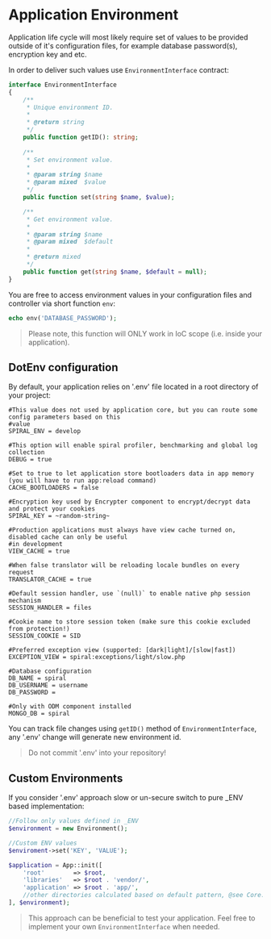 # Application Environment
Application life cycle will most likely require set of values to be provided outside of it's configuration files, for example database password(s), encryption key and etc.

In order to deliver such values use `EnvironmentInterface` contract:

```php
interface EnvironmentInterface
{
    /**
     * Unique environment ID.
     *
     * @return string
     */
    public function getID(): string;
    
    /**
     * Set environment value.
     *
     * @param string $name
     * @param mixed  $value
     */
    public function set(string $name, $value);

    /**
     * Get environment value.
     *
     * @param string $name
     * @param mixed  $default
     *
     * @return mixed
     */
    public function get(string $name, $default = null);
}
```

You are free to access environment values in your configuration files and controller via short function `env`:

```php
echo env('DATABASE_PASSWORD');
```

> Please note, this function will ONLY work in IoC scope (i.e. inside your application).

## DotEnv configuration
By default, your application relies on '.env' file located in a root directory of your project:

```env
#This value does not used by application core, but you can route some config parameters based on this
#value
SPIRAL_ENV = develop

#This option will enable spiral profiler, benchmarking and global log collection
DEBUG = true

#Set to true to let application store bootloaders data in app memory (you will have to run app:reload command)
CACHE_BOOTLOADERS = false

#Encryption key used by Encrypter component to encrypt/decrypt data and protect your cookies
SPIRAL_KEY = ~random-string~

#Production applications must always have view cache turned on, disabled cache can only be useful
#in development
VIEW_CACHE = true

#When false translator will be reloading locale bundles on every request
TRANSLATOR_CACHE = true

#Default session handler, use `(null)` to enable native php session mechanism
SESSION_HANDLER = files

#Cookie name to store session token (make sure this cookie excluded from protection!)
SESSION_COOKIE = SID

#Preferred exception view (supported: [dark|light]/[slow|fast])
EXCEPTION_VIEW = spiral:exceptions/light/slow.php

#Database configuration
DB_NAME = spiral
DB_USERNAME = username
DB_PASSWORD =

#Only with ODM component installed
MONGO_DB = spiral
```

You can track file changes using `getID()` method of `EnvironmentInterface`, any '.env' change will generate new environment id.

> Do not commit '.env' into your repository!

## Custom Environments
If you consider '.env' approach slow or un-secure switch to pure _ENV based implementation:
 
```php
//Follow only values defined in _ENV
$environment = new Environment();

//Custom ENV values
$enviroment->set('KEY', 'VALUE');

$application = App::init([
    'root'        => $root,
    'libraries'   => $root . 'vendor/',
    'application' => $root . 'app/',
    //other directories calculated based on default pattern, @see Core::__constructor()
], $environment);
```

> This approach can be beneficial to test your application. Feel free to implement your own `EnvironmentInterface` when needed.
